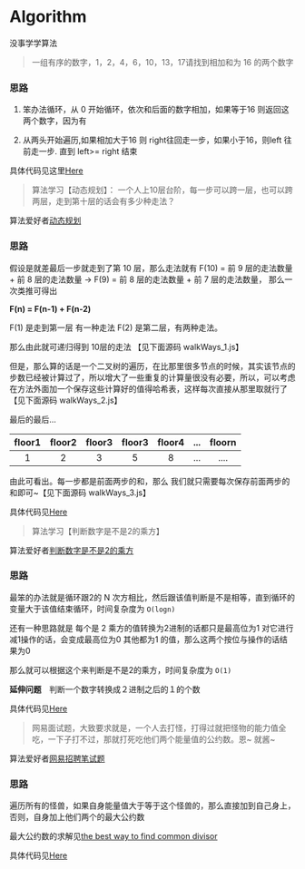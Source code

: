 # Algorithm

没事学学算法

> 一组有序的数字，1，2，4，6，10，13，17请找到相加和为 16 的两个数字

### 思路

1. 笨办法循环，从 0 开始循环，依次和后面的数字相加，如果等于16 则返回这两个数字，因为有

2. 从两头开始遍历,如果相加大于16 则 right往回走一步，如果小于16，则left 往前走一步. 直到 left>= right 结束

具体代码见这里[Here](https://gist.github.com/wuyangcherish/9482e466718ef2d6620d1cc2e67960a5)


> 算法学习【动态规划】： 一个人上10层台阶，每一步可以跨一层，也可以跨两层，走到第十层的话会有多少种走法？

算法爱好者[动态规划](https://mp.weixin.qq.com/s/VdzEOF_ZhsMtS3KtUQwMfQ)

### 思路

假设是就差最后一步就走到了第 10 层，那么走法就有 F(10) = 前 9 层的走法数量 + 前 8 层的走法数量  -> F(9) = 前 8 层的走法数量 + 前 7 层的走法数量， 那么一次类推可得出

**F(n) = F(n-1) + F(n-2)**

F(1) 是走到第一层  有一种走法  F(2) 是第二层，有两种走法。

那么由此就可递归得到 10层的走法 【见下面源码 walkWays_1.js】

但是，那么算的话是一个二叉树的遍历，在比那里很多节点的时候，其实该节点的步数已经被计算过了，所以增大了一些重复的计算量很没有必要，所以，可以考虑在方法外面加一个保存这些计算好的值得哈希表，这样每次直接从那里取就行了 【见下面源码 walkWays_2.js】

最后的最后... 

| floor1   | floor2  |  floor3  |  floor3  |   floor4|    ... |   floorn 
| :------: | :-----: | :----:   |   :----: |   :----:|  :---: |   :----:
| 1        |    2    |    3     |   5      |     8   |   ...  |    ....


由此可看出。每一步都是前面两步的和，那么 我们就只需要每次保存前面两步的和即可~【见下面源码 walkWays_3.js】

具体代码见[Here](https://gist.github.com/wuyangcherish/36975a946d996c17801e73f3cfe1e8ab)


> 算法学习【判断数字是不是2的乘方】

算法爱好者[判断数字是不是2的乘方](https://mp.weixin.qq.com/s?__biz=MzI1MTIzMzI2MA==&mid=2650560448&idx=1&sn=b4ca3d01a438fac78be4077f270974ca&chksm=f1fee143c6896855179eff005164be47c7c662d4c8badf571a79c4acd9e2aca9fd84839ca093&scene=21#wechat_redirect)


### 思路

最笨的办法就是循环跟2的 N 次方相比，然后跟该值判断是不是相等，直到循环的变量大于该值结束循环，时间复杂度为 ``O(logn)``

还有一种思路就是 每个是 2 乘方的值转换为2进制的话都只是最高位为1  对它进行减1操作的话，会变成最高位为0 其他都为1 的值，那么这两个按位与操作的话结果为0 

那么就可以根据这个来判断是不是2的乘方，时间复杂度为 ``O(1)``


**延伸问题**　判断一个数字转换成２进制之后的１的个数

具体代码见[Here](https://gist.github.com/wuyangcherish/d7d92015b167327a1d76f785b587442f)


> 网易面试题，大致要求就是，一个人去打怪，打得过就把怪物的能力值全吃，一下子打不过，那就打死吃他们两个能量值的公约数。恩~ 就酱~  

算法爱好者[网易招聘笔试题](https://mp.weixin.qq.com/s/kBB9eUe8Y4_0okHnFL-u5w)

### 思路

遍历所有的怪兽，如果自身能量值大于等于这个怪兽的，那么直接加到自己身上，否则，自身加上他们两个的最大公约数

最大公约数的求解见[the best way to find common divisor ](https://stackoverflow.com/questions/4885537/what-is-the-fastest-way-to-find-the-gcd-of-n-numbers)

具体代码见[Here](https://gist.github.com/wuyangcherish/23b04a0c5eb8d4cb3d7692668183d391)




